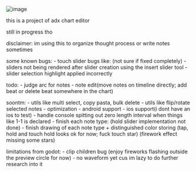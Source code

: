 ![image](https://github.com/user-attachments/assets/41b7d89b-e566-4562-a26b-713063dd240b)


this is a project of adx chart editor

still in progress tho

disclaimer: im using this to organize thought process or write notes sometimes

some known bugs:
	- touch slider bugs like: (not sure if fixed completely)
		- sliders not being rendered after slider creation using the insert slider tool
		- slider selection highlight applied incorrectly

todo:
	- judge arc for notes
	- note edit(move notes on timeline directly; add beat or delete beat somewhere in the chart)

soontm:	
	- utils like multi select, copy pasta, bulk delete
	- utils like flip/rotate selected notes
	- optimization
	- android support
	- ios support(i dont have an ios to test)
	- handle console spitting out zero length interval when things like 1-1 is declared
	- finish each note type:
		(hold slider implementation not done)
	- finish drawing of each note type + distinguished color storing
		(tap, hold and touch hold looks ok for now; fuck touch star)
		(firework effect missing some stars)
	

limitations from godot:
	- clip children bug (enjoy fireworks flashing outside the preview circle for now)
	- no waveform yet cus im lazy to do further research into it
